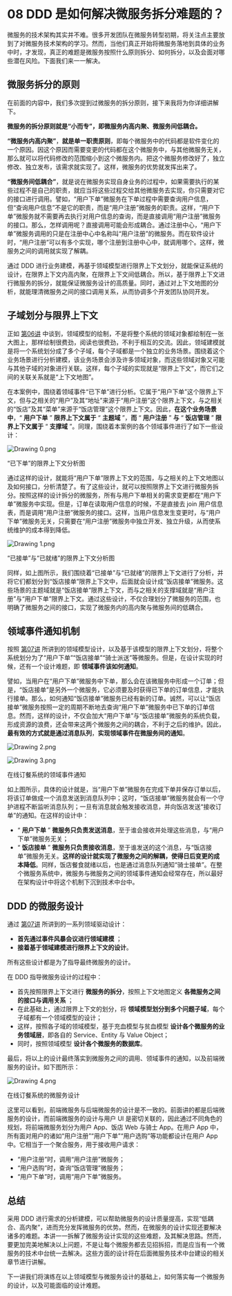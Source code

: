 # 08 DDD 是如何解决微服务拆分难题的？

微服务的技术架构其实并不难。很多开发团队在微服务转型初期，将关注点主要放到了对微服务技术架构的学习。然而，当他们真正开始将微服务落地到具体的业务中时，才发现，真正的难题是微服务按照什么原则拆分、如何拆分，以及会面对哪些潜在风险。下面我们来一一解决。

## 微服务拆分的原则

在前面的内容中，我们多次提到过微服务的拆分原则，接下来我将为你详细讲解下。

**微服务的拆分原则就是“小而专”，即微服务内高内聚、微服务间低耦合。**

**“微服务内高内聚”**，**就是单一职责原则**，即每个微服务中的代码都是软件变化的一个原因。因这个原因而需要变更的代码都在这个微服务中，与其他微服务无关，那么就可以将代码修改的范围缩小到这个微服务内。把这个微服务修改好了，独立修改、独立发布，该需求就实现了。这样，微服务的优势就发挥出来了。

**“微服务间低耦合”**，就是说在微服务实现自身业务的过程中，如果需要执行的某些过程不是自己的职责，就应当将这些过程交给其他微服务去实现，你只需要对它的接口进行调用。譬如，“用户下单”微服务在下单过程中需要查询用户信息，但“查询用户信息”不是它的职责，而是“用户注册”微服务的职责。这样，“用户下单”微服务就不需要再去执行对用户信息的查询，而是直接调用“用户注册”微服务的接口。那么，怎样调用呢？直接调用可能会形成耦合。通过注册中心，“用户下单”微服务调用的只是在注册中心中名称叫“用户注册”的微服务。而在软件设计时，“用户注册”可以有多个实现，哪个注册到注册中心中，就调用哪个。这样，微服务之间的调用就实现了解耦。

通过 DDD 进行业务建模，再基于领域模型进行限界上下文划分，就能保证系统的设计，在限界上下文内高内聚，在限界上下文间低耦合。所以，基于限界上下文进行微服务的拆分，就能保证微服务设计的高质量。同时，通过对上下文地图的分析，就能理清微服务之间的接口调用关系，从而协调多个开发团队协同开发。

## 子域划分与限界上下文

正如 [第06讲](../第06讲) 中谈到，领域模型的绘制，不是将整个系统的领域对象都绘制在一张大图上，那样绘制很费劲，阅读也很费劲，不利于相互的交流。因此，领域建模就是将一个系统划分成了多个子域，每个子域都是一个独立的业务场景。围绕着这个业务场景进行分析建模，该业务场景会涉及许多领域对象，而这些领域对象又可能与其他子域的对象进行关联。这样，每个子域的实现就是“限界上下文”，而它们之间的关联关系就是“上下文地图”。

在本案例中，围绕着领域事件“已下单”进行分析。它属于“用户下单”这个限界上下文，但与之相关的“用户”及其“地址”来源于“用户注册”这个限界上下文，与之相关的“饭店”及其“菜单”来源于“饭店管理”这个限界上下文。因此，**在这个业务场景中**，“ **用户下单** ” **限界上下文属于** “ **主题域** ”，**而** “ **用户注册** ” **与** “ **饭店管理** ” **限界上下文属于** “ **支撑域** ”。同理，围绕着本案例的各个领域事件进行了如下一些设计：

![Drawing 0.png](assets/CgqCHl_PFjeATu8NAAC_hYefOkM066.png)

“已下单”的限界上下文分析图

通过这样的设计，就能将“用户下单”限界上下文的范围，与之相关的上下文地图以及如何接口，分析清楚了。有了这些设计，就可以按照限界上下文进行微服务拆分。按照这样的设计拆分的微服务，所有与用户下单相关的需求变更都在“用户下单”微服务中实现。但是，订单在读取用户信息的时候，不是直接去 join 用户信息表，而是调用“用户注册”微服务的接口。这样，当用户信息发生变更时，与“用户下单”微服务无关，只需要在“用户注册”微服务中独立开发、独立升级，从而使系统维护的成本得到降低。

![Drawing 1.png](assets/Ciqc1F_PFkSANv_cAADHnRBTKv4044.png)

“已接单”与“已就绪”的限界上下文分析图

同样，如上图所示，我们围绕着“已接单”与“已就绪”的限界上下文进行了分析，并将它们都划分到“饭店接单”限界上下文中，后面就会设计成“饭店接单”微服务。这些场景的主题域就是“饭店接单”限界上下文，而与之相关的支撑域就是“用户注册”与“用户下单”限界上下文。通过这些设计，不仅合理划分了微服务的范围，也明确了微服务之间的接口，实现了微服务内的高内聚与微服务间的低耦合。

## 领域事件通知机制

按照 [第07讲](../第07讲) 所讲到的领域模型设计，以及基于该模型的限界上下文划分，将整个系统划分为了“用户下单”“饭店接单”“骑士派送”等微服务。但是，在设计实现的时候，还有一个设计难题，即 **领域事件该如何通知**。

譬如，当用户在“用户下单”微服务中下单，那么会在该微服务中形成一个订单；但是，“饭店接单”是另外一个微服务，它必须要及时获得已下单的订单信息，才能执行接单。那么，如何通知“饭店接单”微服务已经有新的订单。诚然，可以让“饭店接单”微服务按照一定的周期不断地去查询“用户下单”微服务中已下单的订单信息。然而，这样的设计，不仅会加大“用户下单”与“饭店接单”微服务的系统负载，形成资源的浪费，还会带来这两个微服务之间的耦合，不利于之后的维护。因此，**最有效的方式就是通过消息队列**，**实现领域事件在微服务间的通知**。

![Drawing 2.png](assets/CgqCHl_PFlaADZxNAACzNn8_lDg752.png)

![Drawing 3.png](assets/Ciqc1F_PF4OAaM-IAAJp9ADRF8I804.png)

在线订餐系统的领域事件通知

如上图所示，具体的设计就是，当“用户下单”微服务在完成下单并保存订单以后，将该订单做成一个消息发送到消息队列中；这时，“饭店接单”微服务就会有一个守护进程不断监听消息队列；一旦有消息就会触发接收消息，并向饭店发送“接收订单”的通知。在这样的设计中：

- “ **用户下单** ” **微服务只负责发送消息**，至于谁会接收并处理这些消息，与“用户下单”微服务无关；
- “ **饭店接单** ” **微服务只负责接收消息**，至于谁发送的这个消息，与“饭店接单”微服务无关。**这样的设计就实现了微服务之间的解耦，使得日后变更的成本降低**。同样，饭店餐食就绪以后，也是通过消息队列通知“骑士接单”。在整个微服务系统中，微服务与微服务之间的领域事件通知会经常存在，所以最好在架构设计中将这个机制下沉到技术中台中。

## DDD 的微服务设计

通过 [第07讲](../第07讲) 所讲到的一系列领域驱动设计：

- **首先通过事件风暴会议进行领域建模** ；
- **接着基于领域建模进行限界上下文的设计**。

所有这些设计都是为了指导最终微服务的设计。

在 DDD 指导微服务设计的过程中：

- 首先按照限界上下文进行 **微服务的拆分**，按照上下文地图定义 **各微服务之间的接口与调用关系** ；
- 在此基础上，通过限界上下文的划分，将 **领域模型划分到多个问题子域**，每个子域都有一个领域模型的设计；
- 这样，按照各子域的领域模型，基于充血模型与贫血模型 **设计各个微服务的业务领域层**，即各自的 Service、Entity 与 Value Object；
- 同时，按照领域模型 **设计各个微服务的数据库**。

最后，将以上的设计最终落实到微服务之间的调用、领域事件的通知，以及前端微服务的设计。如下图所示：

![Drawing 4.png](assets/Ciqc1F_PF5aAIjkkAAXZApoF_cg761.png)

在线订餐系统的微服务设计

这里可以看到，前端微服务与后端微服务的设计是不一致的。前面讲的都是后端微服务的设计，而前端微服务的设计与用户 UI 是密切关联的，因此通过不同角色的规划，将前端微服务划分为用户 App、饭店 Web 与骑士 App。在用户 App 中，所有面对用户的诸如“用户注册”“用户下单”“用户选购”等功能都设计在用户 App 中。它相当于一个聚合服务，用于接收用户请求：

- “用户注册”时，调用“用户注册”微服务；
- “用户选购”时，查询“饭店管理”微服务；
- “用户下单”时，调用“用户下单”微服务。

## 总结

采用 DDD 进行需求的分析建模，可以帮助微服务的设计质量提高，实现“低耦合、高内聚”，进而充分发挥微服务的优势。然而，在微服务的设计实现还要解决诸多的难题。本讲一一拆解了微服务设计实现的这些难题，及其解决思路。然而，要更加完美地解决以上问题，不是让每个微服务都去见招拆招，而是应当有一个微服务的技术中台统一去解决。这些方面的设计将在后面微服务技术中台建设的相关章节进行讲解。

下一讲我们将演练在以上领域模型与微服务设计的基础上，如何落实每一个微服务的设计，以及可能面临的设计难题。
